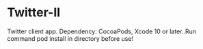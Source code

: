 # Twitter-II
Twitter client app. Dependency: CocoaPods, Xcode 10 or later..Run command pod install in directory before use!
